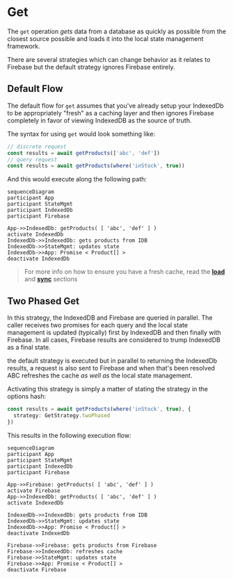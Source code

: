 # Get

The `get` operation _gets_ data from a database as quickly as possible from the closest source possible and loads it into the local state management framework. 

There are several strategies which can change behavior as it relates to Firebase but the default strategy ignores Firebase entirely.

## Default Flow

The default flow for `get` assumes that you've already setup your IndexedDb to be appropriately "fresh" as a caching layer and then ignores Firebase completely in favor of viewing IndexedDB as the source of truth. 

The syntax for using `get` would look something like:

```typescript
// discrete request
const results = await getProducts(['abc', 'def'])
// query request
const results = await getProducts(where('inStock', true))
```

And this would execute along the following path:

``` mermaid
sequenceDiagram
participant App
participant StateMgmt
participant IndexedDb
participant Firebase

App->>IndexedDb: getProducts( [ 'abc', 'def' ] )
activate IndexedDb
IndexedDb->>IndexedDb: gets products from IDB
IndexedDb->>StateMgmt: updates state
IndexedDb->>App: Promise < Product[] >
deactivate IndexedDb
```

> For more info on how to ensure you have a fresh cache, read the [**load**](./load.md) and [**sync**](./sync.md) sections

## Two Phased Get

In this strategy, the IndexedDB and Firebase are queried in parallel. The caller receives two promises for each query and the local state management is updated (typically) first by IndexedDB and then finally with Firebase. In all cases, Firebase results are considered to trump IndexedDB as a final state.

the default strategy is executed but in parallel to returning the IndexedDb results, a request is also sent to Firebase and when that's been resolved ABC refreshes the cache _as well as_ the local state management.

Activating this strategy is simply a matter of stating the strategy in the options hash:

```typescript
const results = await getProducts(where('inStock', true), { 
  strategy: GetStrategy.twoPhased 
})
```

This results in the following execution flow:

``` mermaid
sequenceDiagram
participant App
participant StateMgmt
participant IndexedDb
participant Firebase

App->>Firebase: getProducts( [ 'abc', 'def' ] )
activate Firebase
App->>IndexedDb: getProducts( [ 'abc', 'def' ] )
activate IndexedDb

IndexedDb->>IndexedDb: gets products from IDB
IndexedDb->>StateMgmt: updates state
IndexedDb->>App: Promise < Product[] >
deactivate IndexedDb

Firebase->>Firebase: gets products from Firebase
Firebase->>IndexedDb: refreshes cache
Firebase->>StateMgmt: updates state
Firebase->>App: Promise < Product[] >
deactivate Firebase
```
